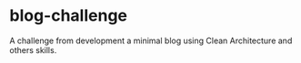 # blog-challenge
A challenge from development a minimal blog using Clean Architecture and others skills.
